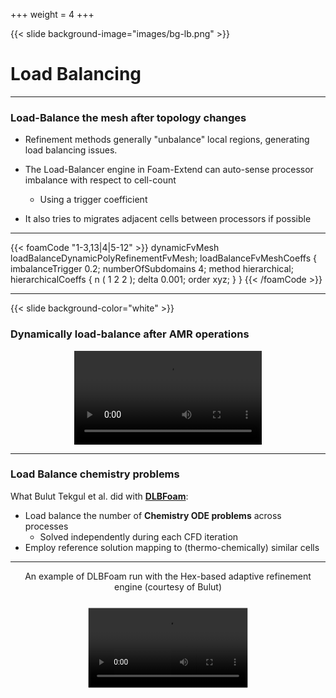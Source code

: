 +++
weight = 4
+++

{{< slide background-image="images/bg-lb.png" >}}

# Load Balancing

---

### Load-Balance the mesh after topology changes

- Refinement methods generally "unbalance" local regions,
  generating load balancing issues.

- The Load-Balancer engine in Foam-Extend can auto-sense processor
  imbalance with respect to cell-count
    - Using a trigger coefficient

- It also tries to migrates adjacent cells between processors if possible

---

{{< foamCode "1-3,13|4|5-12" >}}
<span class="hljs-title">dynamicFvMesh</span> loadBalanceDynamicPolyRefinementFvMesh<span class="hljs-punctuation">;</span>
<span class="hljs-type">loadBalanceFvMeshCoeffs</span>
<span class="hljs-punctuation">{</span>
    <span class="hljs-title">imbalanceTrigger</span> <span class="hljs-number">0.2</span><span class="hljs-punctuation">;</span>
    <span class="hljs-title">numberOfSubdomains</span> <span class="hljs-number">4</span><span class="hljs-punctuation">;</span>
    <span class="hljs-title">method</span>          hierarchical<span class="hljs-punctuation">;</span>
    <span class="hljs-type">hierarchicalCoeffs</span>
    <span class="hljs-punctuation">{</span>
        <span class="hljs-title">n</span>       <span class="hljs-punctuation">(</span> <span class="hljs-number">1</span> <span class="hljs-number">2</span> <span class="hljs-number">2</span> <span class="hljs-punctuation">)</span><span class="hljs-punctuation">;</span>
        <span class="hljs-title">delta</span>   <span class="hljs-number">0.001</span><span class="hljs-punctuation">;</span>
        <span class="hljs-title">order</span>   xyz<span class="hljs-punctuation">;</span>
    <span class="hljs-punctuation">}</span>
<span class="hljs-punctuation">}</span>
{{< /foamCode >}}

--- 

{{< slide background-color="white" >}}
### Dynamically load-balance after AMR operations

<video style="display:block; margin:0 auto; padding:0;" data-autoplay src="videos/loadbalance.webm"></video>


---
### Load Balance chemistry problems

What Bulut Tekgul et al. did with **[DLBFoam](https://github.com/Aalto-CFD/DLBFoam)**:

- Load balance the number of **Chemistry ODE problems** across processes
    - Solved independently during each CFD iteration
- Employ reference solution mapping to (thermo-chemically) similar cells

---

<p style="text-align: center;">An example of DLBFoam run with the Hex-based adaptive refinement engine (courtesy of Bulut)</p>
<video style="scale:0.85; display:block; margin:0 auto; padding:0;" data-autoplay src="videos/dlbfoam.webm"></video>
